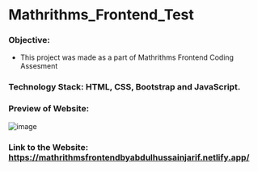 # Mathrithms_Frontend_Test

### Objective:
- This project was made as a part of Mathrithms Frontend Coding Assesment

### Technology Stack: HTML, CSS, Bootstrap and JavaScript.

### Preview of Website: 
![image](https://user-images.githubusercontent.com/42992097/138107445-b0c0c8af-7a76-4c2d-b526-df3ddaf8856f.png)


### Link to the Website: https://mathrithmsfrontendbyabdulhussainjarif.netlify.app/

